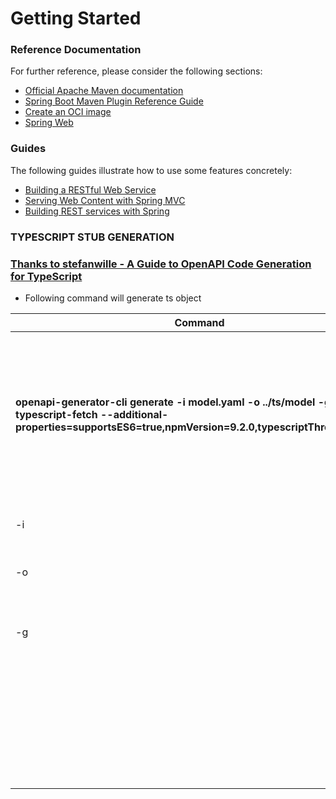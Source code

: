 # Getting Started

### Reference Documentation

For further reference, please consider the following sections:

* [Official Apache Maven documentation](https://maven.apache.org/guides/index.html)
* [Spring Boot Maven Plugin Reference Guide](https://docs.spring.io/spring-boot/docs/3.0.0/maven-plugin/reference/html/)
* [Create an OCI image](https://docs.spring.io/spring-boot/docs/3.0.0/maven-plugin/reference/html/#build-image)
* [Spring Web](https://docs.spring.io/spring-boot/docs/3.0.0/reference/htmlsingle/#web)

### Guides

The following guides illustrate how to use some features concretely:

* [Building a RESTful Web Service](https://spring.io/guides/gs/rest-service/)
* [Serving Web Content with Spring MVC](https://spring.io/guides/gs/serving-web-content/)
* [Building REST services with Spring](https://spring.io/guides/tutorials/rest/)

### TYPESCRIPT STUB GENERATION

### [Thanks to stefanwille - A Guide to OpenAPI Code Generation for TypeScript](https://www.stefanwille.com/2021/05/2021-05-30-openapi-code-generator-for-typescript)

- Following command will generate ts object

| Command                                                                                                                                                                | Description                                                                                                                     |
|------------------------------------------------------------------------------------------------------------------------------------------------------------------------|---------------------------------------------------------------------------------------------------------------------------------|
| **openapi-generator-cli generate -i model.yaml -o ../ts/model -g typescript-fetch --additional-properties=supportsES6=true,npmVersion=9.2.0,typescriptThreePlus=true** | Generate Stubs for typescript using openapi command - -i to specify the specification file - -o to specify the output directory |
| -i                                                                                                                                                                     | to specify the specification file                                                                                               |
| -o                                                                                                                                                                     | to specify the output directory                                                                                                 |
| -g                                                                                                                                                                     | to select the desired output format (TypeScript and fetch())                                                                    |
|                                                                                                                                                                        | --additional-properties to select some options specific to the selected output format.                                          |
